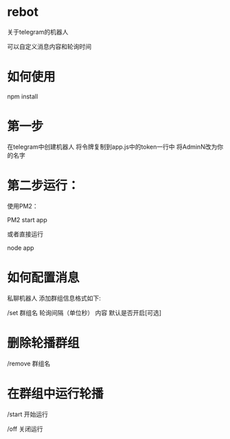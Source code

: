 # rebot

关于telegram的机器人

可以自定义消息内容和轮询时间

# 如何使用

npm install

# 第一步

在telegram中创建机器人
将令牌复制到app.js中的token一行中
将AdminN改为你的名字

# 第二步运行：

使用PM2：

PM2 start app

或者直接运行

node app

# 如何配置消息

私聊机器人
添加群组信息格式如下:

/set 群组名 轮询间隔（单位秒） 内容 默认是否开启[可选]

# 删除轮播群组

/remove 群组名 

# 在群组中运行轮播

/start 开始运行

/off 关闭运行

